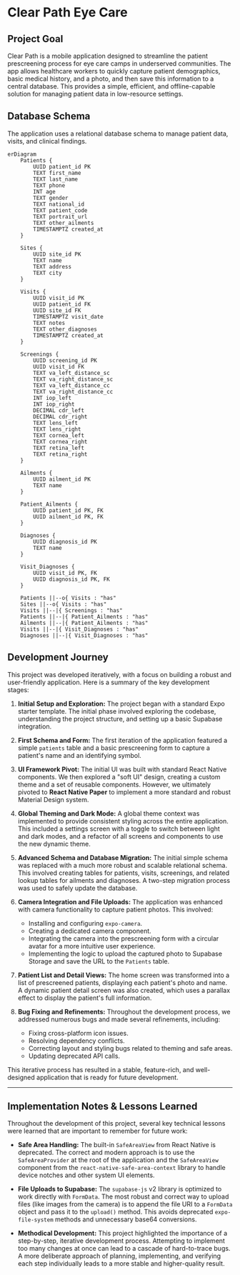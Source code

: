 # Clear Path Eye Care

## Project Goal

Clear Path is a mobile application designed to streamline the patient prescreening process for eye care camps in underserved communities. The app allows healthcare workers to quickly capture patient demographics, basic medical history, and a photo, and then save this information to a central database. This provides a simple, efficient, and offline-capable solution for managing patient data in low-resource settings.

## Database Schema

The application uses a relational database schema to manage patient data, visits, and clinical findings.

```mermaid
erDiagram
    Patients {
        UUID patient_id PK
        TEXT first_name
        TEXT last_name
        TEXT phone
        INT age
        TEXT gender
        TEXT national_id
        TEXT patient_code
        TEXT portrait_url
        TEXT other_ailments
        TIMESTAMPTZ created_at
    }

    Sites {
        UUID site_id PK
        TEXT name
        TEXT address
        TEXT city
    }

    Visits {
        UUID visit_id PK
        UUID patient_id FK
        UUID site_id FK
        TIMESTAMPTZ visit_date
        TEXT notes
        TEXT other_diagnoses
        TIMESTAMPTZ created_at
    }

    Screenings {
        UUID screening_id PK
        UUID visit_id FK
        TEXT va_left_distance_sc
        TEXT va_right_distance_sc
        TEXT va_left_distance_cc
        TEXT va_right_distance_cc
        INT iop_left
        INT iop_right
        DECIMAL cdr_left
        DECIMAL cdr_right
        TEXT lens_left
        TEXT lens_right
        TEXT cornea_left
        TEXT cornea_right
        TEXT retina_left
        TEXT retina_right
    }

    Ailments {
        UUID ailment_id PK
        TEXT name
    }

    Patient_Ailments {
        UUID patient_id PK, FK
        UUID ailment_id PK, FK
    }

    Diagnoses {
        UUID diagnosis_id PK
        TEXT name
    }

    Visit_Diagnoses {
        UUID visit_id PK, FK
        UUID diagnosis_id PK, FK
    }

    Patients ||--o{ Visits : "has"
    Sites ||--o{ Visits : "has"
    Visits ||--|{ Screenings : "has"
    Patients ||--|{ Patient_Ailments : "has"
    Ailments ||--|{ Patient_Ailments : "has"
    Visits ||--|{ Visit_Diagnoses : "has"
    Diagnoses ||--|{ Visit_Diagnoses : "has"
```

## Development Journey

This project was developed iteratively, with a focus on building a robust and user-friendly application. Here is a summary of the key development stages:

1.  **Initial Setup and Exploration:** The project began with a standard Expo starter template. The initial phase involved exploring the codebase, understanding the project structure, and setting up a basic Supabase integration.

2.  **First Schema and Form:** The first iteration of the application featured a simple `patients` table and a basic prescreening form to capture a patient's name and an identifying symbol.

3.  **UI Framework Pivot:** The initial UI was built with standard React Native components. We then explored a "soft UI" design, creating a custom theme and a set of reusable components. However, we ultimately pivoted to **React Native Paper** to implement a more standard and robust Material Design system.

4.  **Global Theming and Dark Mode:** A global theme context was implemented to provide consistent styling across the entire application. This included a settings screen with a toggle to switch between light and dark modes, and a refactor of all screens and components to use the new dynamic theme.

5.  **Advanced Schema and Database Migration:** The initial simple schema was replaced with a much more robust and scalable relational schema. This involved creating tables for patients, visits, screenings, and related lookup tables for ailments and diagnoses. A two-step migration process was used to safely update the database.

6.  **Camera Integration and File Uploads:** The application was enhanced with camera functionality to capture patient photos. This involved:
    *   Installing and configuring `expo-camera`.
    *   Creating a dedicated camera component.
    *   Integrating the camera into the prescreening form with a circular avatar for a more intuitive user experience.
    *   Implementing the logic to upload the captured photo to Supabase Storage and save the URL to the `Patients` table.

7.  **Patient List and Detail Views:** The home screen was transformed into a list of prescreened patients, displaying each patient's photo and name. A dynamic patient detail screen was also created, which uses a parallax effect to display the patient's full information.

8.  **Bug Fixing and Refinements:** Throughout the development process, we addressed numerous bugs and made several refinements, including:
    *   Fixing cross-platform icon issues.
    *   Resolving dependency conflicts.
    *   Correcting layout and styling bugs related to theming and safe areas.
    *   Updating deprecated API calls.

This iterative process has resulted in a stable, feature-rich, and well-designed application that is ready for future development.

---

## Implementation Notes & Lessons Learned

Throughout the development of this project, several key technical lessons were learned that are important to remember for future work:

*   **Safe Area Handling:** The built-in `SafeAreaView` from React Native is deprecated. The correct and modern approach is to use the `SafeAreaProvider` at the root of the application and the `SafeAreaView` component from the `react-native-safe-area-context` library to handle device notches and other system UI elements.

*   **File Uploads to Supabase:** The `supabase-js` v2 library is optimized to work directly with `FormData`. The most robust and correct way to upload files (like images from the camera) is to append the file URI to a `FormData` object and pass it to the `upload()` method. This avoids deprecated `expo-file-system` methods and unnecessary base64 conversions.

*   **Methodical Development:** This project highlighted the importance of a step-by-step, iterative development process. Attempting to implement too many changes at once can lead to a cascade of hard-to-trace bugs. A more deliberate approach of planning, implementing, and verifying each step individually leads to a more stable and higher-quality result.
